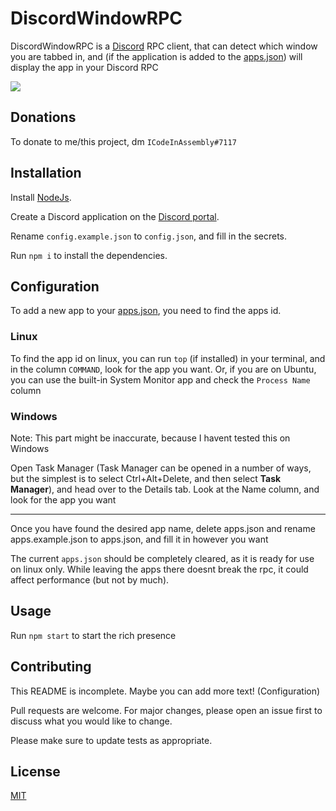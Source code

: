 # DiscordWindowRPC

DiscordWindowRPC is a [Discord](https://discord.com/) RPC client, that can detect which window you are tabbed in, and (if the application is added to the
 [apps.json](apps.json)) will display the app in your Discord RPC

![](https://i.imgur.com/GxoyGLJ.png)

## Donations

To donate to me/this project, dm `ICodeInAssembly#7117`

## Installation

Install [NodeJs](https://nodejs.org/en/download/).

Create a Discord application on the [Discord portal](https://discord.com/developers/applications).

Rename `config.example.json` to `config.json`, and fill in the secrets.

Run `npm i` to install the dependencies.

## Configuration

To add a new app to your [apps.json](apps.json), you need to find the apps id. 

### Linux

To find the app id on linux, you can run `top` (if installed) in your terminal, and in the column `COMMAND`, look for the app you want. Or, if you are on Ubuntu, you can use the built-in System Monitor app and check the `Process Name` column

### Windows

Note: This part might be inaccurate, because I havent tested this on Windows


Open Task Manager (Task Manager can be opened in a number of ways, but the simplest is to select Ctrl+Alt+Delete, and then select **Task Manager**), and head over to the Details tab. Look at the Name column, and look for the app you want


---

Once you have found the desired app name, delete apps.json and rename apps.example.json to apps.json, and fill it in however you want

The current `apps.json` should be completely cleared, as it is ready for use on linux only. While leaving the apps there doesnt break the rpc, it could affect performance (but not by much).

## Usage

Run `npm start` to start the rich presence

## Contributing
This README is incomplete. Maybe you can add more text! (Configuration)

Pull requests are welcome. For major changes, please open an issue first to discuss what you would like to change.

Please make sure to update tests as appropriate.

## License
[MIT](https://choosealicense.com/licenses/mit/)